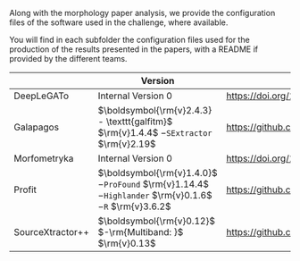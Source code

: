 Along with the morphology paper analysis, we provide the configuration files of the software used in the challenge, where available.

You will find in each subfolder the configuration files used for the production of the results presented in the papers, with a README if provided by the different teams. 

|  	| Version 	| References 	|
|---	|---	|---	|
| DeepLeGATo 	| Internal Version 0 	|  https://doi.org/10.1093/mnras/stx3186	|
| Galapagos 	| $\boldsymbol{\rm{v}2.4.3}  - \texttt{galfitm}$  $\rm{v}1.4.4$  $- \texttt{SExtractor}$  $\rm{v}2.19$ 	| https://github.com/MegaMorph/galapagos 	|
| Morfometryka 	| Internal Version 0 	| https://doi.org/10.1088/0004-637x/814/1/55 	|
| Profit 	| $\boldsymbol{\rm{v}1.4.0}$  $- \texttt{ProFound}$  $\rm{v}1.14.4$	$- \texttt{Highlander}$  $\rm{v}0.1.6$ $- \texttt{R}$  $\rm{v}3.6.2$| https://github.com/asgr/ProFound 	|
| SourceXtractor++ 	| $\boldsymbol{\rm{v}0.12}$ $-\rm{Multiband: }$ $\rm{v}0.13$ 	| https://github.com/astrorama/SourceXtractorPlusPlus 	|